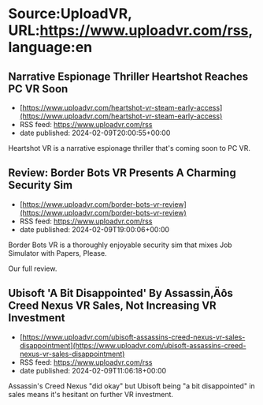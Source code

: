 # Source:UploadVR, URL:https://www.uploadvr.com/rss, language:en

## Narrative Espionage Thriller Heartshot Reaches PC VR Soon
 - [https://www.uploadvr.com/heartshot-vr-steam-early-access](https://www.uploadvr.com/heartshot-vr-steam-early-access)
 - RSS feed: https://www.uploadvr.com/rss
 - date published: 2024-02-09T20:00:55+00:00

Heartshot VR is a narrative espionage thriller that's coming soon to PC VR.

## Review: Border Bots VR Presents A Charming Security Sim
 - [https://www.uploadvr.com/border-bots-vr-review](https://www.uploadvr.com/border-bots-vr-review)
 - RSS feed: https://www.uploadvr.com/rss
 - date published: 2024-02-09T19:00:06+00:00

Border Bots VR is a thoroughly enjoyable security sim that mixes Job Simulator with Papers, Please. 

Our full review.

## Ubisoft &#x27;A Bit Disappointed&#x27; By Assassin‚Äôs Creed Nexus VR Sales, Not Increasing VR Investment
 - [https://www.uploadvr.com/ubisoft-assassins-creed-nexus-vr-sales-disappointment](https://www.uploadvr.com/ubisoft-assassins-creed-nexus-vr-sales-disappointment)
 - RSS feed: https://www.uploadvr.com/rss
 - date published: 2024-02-09T11:06:18+00:00

Assassin's Creed Nexus &quot;did okay&quot; but Ubisoft being &quot;a bit disappointed&quot; in sales means it's hesitant on further VR investment.


